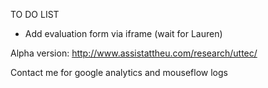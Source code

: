 TO DO LIST
- Add evaluation form via iframe (wait for Lauren)

Alpha version:
http://www.assistattheu.com/research/uttec/

Contact me for google analytics and mouseflow logs
